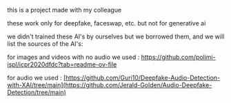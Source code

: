 this is a project made with my colleague 

these work only for deepfake, faceswap, etc. but not for generative ai

we didn't trained these AI's by ourselves but we borrowed them, and we will list the sources of the AI's:

for images and videos with no audio we used : https://github.com/polimi-ispl/icpr2020dfdc?tab=readme-ov-file

for audio we used : [https://github.com/Guri10/Deepfake-Audio-Detection-with-XAI/tree/main](https://github.com/Jerald-Golden/Audio-Deepfake-Detection/tree/main)


